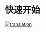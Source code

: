 # 快速开始
[![translation](https://img.shields.io/badge/translation-needs-red.svg)](https://github.com/huangyz0918/Hackintosh-Installer-University/edit/master/quick/quick.md)

